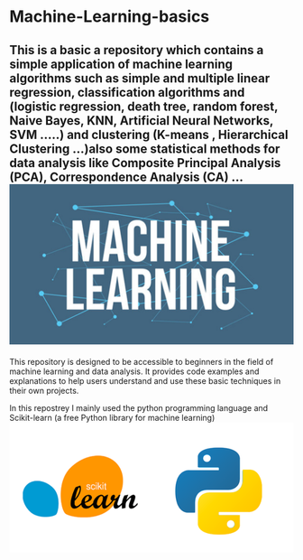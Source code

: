 # Machine-Learning-basics
This is a basic a repository which contains a simple application of machine learning algorithms such as simple and multiple linear regression, classification algorithms and (logistic regression, death tree, random forest, Naive Bayes, KNN, Artificial Neural Networks, SVM .....) and clustering (K-means , Hierarchical Clustering ...)also some statistical methods for data analysis like Composite Principal Analysis (PCA), Correspondence Analysis (CA) ...
![Texte alternatif de l'image](Main/res/ML.png)
---
This repository is designed to be accessible to beginners in the field of machine learning and data analysis. It provides code examples and explanations to help users understand and use these basic techniques in their own projects.

In this repostrey I mainly used the python programming language and Scikit-learn (a free Python library for machine learning)
![Texte alternatif de l'image](Main/res/py_SL.png)


